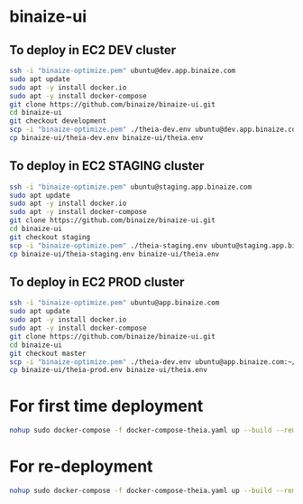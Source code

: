 # binaize-ui

## To deploy in EC2 DEV cluster

```bash
ssh -i "binaize-optimize.pem" ubuntu@dev.app.binaize.com
sudo apt update
sudo apt -y install docker.io
sudo apt -y install docker-compose
git clone https://github.com/binaize/binaize-ui.git
cd binaize-ui
git checkout development
scp -i "binaize-optimize.pem" ./theia-dev.env ubuntu@dev.app.binaize.com:~/binaize-ui/
cp binaize-ui/theia-dev.env binaize-ui/theia.env
```

## To deploy in EC2 STAGING cluster

```bash
ssh -i "binaize-optimize.pem" ubuntu@staging.app.binaize.com
sudo apt update
sudo apt -y install docker.io
sudo apt -y install docker-compose
git clone https://github.com/binaize/binaize-ui.git
cd binaize-ui
git checkout staging
scp -i "binaize-optimize.pem" ./theia-staging.env ubuntu@staging.app.binaize.com:~/binaize-ui/
cp binaize-ui/theia-staging.env binaize-ui/theia.env
```

## To deploy in EC2 PROD cluster

```bash
ssh -i "binaize-optimize.pem" ubuntu@app.binaize.com
sudo apt update
sudo apt -y install docker.io
sudo apt -y install docker-compose
git clone https://github.com/binaize/binaize-ui.git
cd binaize-ui
git checkout master
scp -i "binaize-optimize.pem" ./theia-dev.env ubuntu@app.binaize.com:~/binaize-ui/
cp binaize-ui/theia-prod.env binaize-ui/theia.env
```

# For first time deployment

```bash
nohup sudo docker-compose -f docker-compose-theia.yaml up --build --remove-orphans >> ~/theia.out&
```

# For re-deployment
```bash
nohup sudo docker-compose -f docker-compose-theia.yaml up --build --remove-orphans >> ~/theia.out&
```
